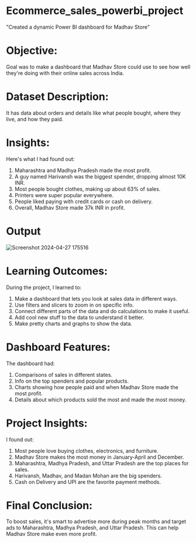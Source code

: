 # Ecommerce_sales_powerbi_project
"Created a dynamic Power BI dashboard for Madhav Store"
# Objective:
Goal was to make a dashboard that Madhav Store could use to see how well they're doing with their online sales across India.

# Dataset Description:
It has data about orders and details like what people bought, where they live, and how they paid.

# Insights:
Here's what I had found out:

1. Maharashtra and Madhya Pradesh made the most profit.
2. A guy named Harivansh was the biggest spender, dropping almost 10K INR.
3. Most people bought clothes, making up about 63% of sales.
4. Printers were super popular everywhere.
5. People liked paying with credit cards or cash on delivery.
6. Overall, Madhav Store made 37k INR in profit.

# Output
![Screenshot 2024-04-27 175516](https://github.com/agarwal-varsha/Ecommerce_sales_powerbi_projet/assets/166792795/64c8fe51-34e7-4914-ac0b-9293bec3b7b8)

# Learning Outcomes:
During the project, I learned to:

1. Make a dashboard that lets you look at sales data in different ways.
2. Use filters and slicers to zoom in on specific info.
3. Connect different parts of the data and do calculations to make it useful.
4. Add cool new stuff to the data to understand it better.
5. Make pretty charts and graphs to show the data.

# Dashboard Features:
The dashboard had:

1. Comparisons of sales in different states.
2. Info on the top spenders and popular products.
3. Charts showing how people paid and when Madhav Store made the most profit.
4. Details about which products sold the most and made the most money.

# Project Insights:
I found out:

1. Most people love buying clothes, electronics, and furniture.
2. Madhav Store makes the most money in January-April and December.
3. Maharashtra, Madhya Pradesh, and Uttar Pradesh are the top places for sales.
4. Harivansh, Madhav, and Madan Mohan are the big spenders.
5. Cash on Delivery and UPI are the favorite payment methods.

# Final Conclusion:
To boost sales, it's smart to advertise more during peak months and target ads to Maharashtra, Madhya Pradesh, and Uttar Pradesh. This can help Madhav Store make even more profit.
